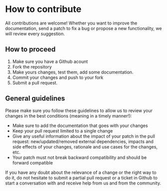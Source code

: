 How to contribute
=================

All contributions are welcome! 
Whether you want to improve the documentation, send a patch to fix a bug or 
propose a new functionality, we will review every suggestion.


How to proceed
--------------

1. Make sure you have a Github acount
2. Fork the repository
3. Make yours changes, test them, add some documentation.
4. Commit your changes and push to your fork
5. Submit a pull request.


General guidelines
------------------

Please make sure you follow these guidelines to allow us to review your changes
in the best conditions (meaning in a timely manner!):

- Make sure to add the documentation that goes with your changes
- Keep your pull request limited to a single change
- Give any useful information about the impact of your patch in the pull request:
  new/updated/removed external dependencies, impacts and side effects of your
  changes, rationale and use cases for the changes, etc.
- Your patch must not break backward compatibility and should be forward
  compatible

If you have any doubt about the relevance of a change or the right way to do it,
do not hesitate to submit a partial pull request or a ticket in Github to start
a conversation with and receive help from us and from the community.
